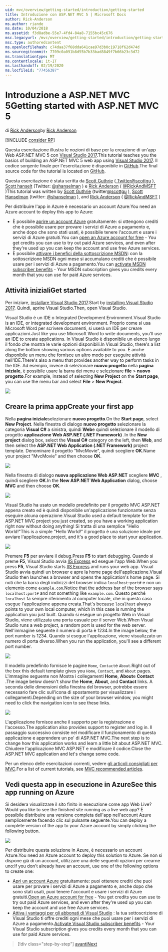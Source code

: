 ```yaml
---
uid: mvc/overview/getting-started/introduction/getting-started
title: Introduzione con ASP.NET MVC 5 | Microsoft Docs
author: Rick-Anderson
ms.author: riande
ms.date: 10/04/2018
ms.assetid: f3d8adbe-55e7-4fd4-84a8-7155bc45c676
msc.legacyurl: /mvc/overview/getting-started/introduction/getting-started
msc.type: authoredcontent
ms.openlocfilehash: c74daa37f68dda641cae97d3b0c19718f62d474d
ms.sourcegitcommit: 7709c0a091b8d55b7b33bad8849f7b66b23c3d72
ms.translationtype: MT
ms.contentlocale: it-IT
ms.lasthandoff: 02/19/2020
ms.locfileid: "77456387"
---
```

# <a name="getting-started-with-aspnet-mvc-5"></a><span data-ttu-id="118be-102">Introduzione a ASP.NET MVC 5</span><span class="sxs-lookup"><span data-stu-id="118be-102">Getting started with ASP.NET MVC 5</span></span>

<span data-ttu-id="118be-103">di [Rick Anderson](https://twitter.com/RickAndMSFT)</span><span class="sxs-lookup"><span data-stu-id="118be-103">by [Rick Anderson](https://twitter.com/RickAndMSFT)</span></span>

[!INCLUDE [consider RP](../../../../includes/razor.md)]

<span data-ttu-id="118be-104">Questa esercitazione illustra le nozioni di base per la creazione di un'app Web ASP.NET MVC 5 con [Visual Studio 2017](https://visualstudio.microsoft.com/downloads/?utm_medium=microsoft&utm_source=docs.microsoft.com&utm_campaign=button+cta&utm_content=download+vs2017).</span><span class="sxs-lookup"><span data-stu-id="118be-104">This tutorial teaches you the basics of building an ASP.NET MVC 5 web app using [Visual Studio 2017](https://visualstudio.microsoft.com/downloads/?utm_medium=microsoft&utm_source=docs.microsoft.com&utm_campaign=button+cta&utm_content=download+vs2017).</span></span> <span data-ttu-id="118be-105">Il codice sorgente finale per l'esercitazione è disponibile in [GitHub](https://github.com/aspnet/AspNetDocs/tree/master/aspnet/mvc/overview/getting-started/introduction/sample/MvcMovie/MvcMovie).</span><span class="sxs-lookup"><span data-stu-id="118be-105">The final source code for the tutorial is located on [GitHub](https://github.com/aspnet/AspNetDocs/tree/master/aspnet/mvc/overview/getting-started/introduction/sample/MvcMovie/MvcMovie).</span></span>

<span data-ttu-id="118be-106">Questa esercitazione è stata scritta da [Scott Guthrie](https://weblogs.asp.net/scottgu/) ([ Twitter@scottgu](https://twitter.com/scottgu) ), [Scott hanselt](http://www.hanselman.com/blog/) (Twitter: [@shanselman](https://twitter.com/shanselman) ) e [Rick Anderson](https://twitter.com/RickAndMSFT) ( [@RickAndMSFT](https://twitter.com/#!/RickAndMSFT) )</span><span class="sxs-lookup"><span data-stu-id="118be-106">This tutorial was written by [Scott Guthrie](https://weblogs.asp.net/scottgu/) (twitter[@scottgu](https://twitter.com/scottgu) ), [Scott Hanselman](http://www.hanselman.com/blog/) (twitter: [@shanselman](https://twitter.com/shanselman) ), and [Rick Anderson](https://twitter.com/RickAndMSFT) ( [@RickAndMSFT](https://twitter.com/#!/RickAndMSFT) )</span></span>

<span data-ttu-id="118be-107">Per distribuire l'app in Azure è necessario un account Azure:</span><span class="sxs-lookup"><span data-stu-id="118be-107">You need an Azure account to deploy this app to Azure:</span></span>

- <span data-ttu-id="118be-108">È possibile [aprire un account Azure](https://azure.microsoft.com/pricing/free-trial/?WT.mc_id=A443DD604) gratuitamente: si ottengono crediti che è possibile usare per provare i servizi di Azure a pagamento e, anche dopo che sono stati usati, è possibile tenere l'account e usare i servizi di Azure gratuiti.</span><span class="sxs-lookup"><span data-stu-id="118be-108">You can [open an Azure account for free](https://azure.microsoft.com/pricing/free-trial/?WT.mc_id=A443DD604) - You get credits you can use to try out paid Azure services, and even after they're used up you can keep the account and use free Azure services.</span></span>
- <span data-ttu-id="118be-109">È possibile [attivare i benefici della sottoscrizione MSDN](https://azure.microsoft.com/pricing/member-offers/msdn-benefits-details/?WT.mc_id=A443DD604): con la sottoscrizione MSDN ogni mese si accumulano crediti che è possibile usare per i servizi di Azure a pagamento.</span><span class="sxs-lookup"><span data-stu-id="118be-109">You can [activate MSDN subscriber benefits](https://azure.microsoft.com/pricing/member-offers/msdn-benefits-details/?WT.mc_id=A443DD604) - Your MSDN subscription gives you credits every month that you can use for paid Azure services.</span></span>

## <a name="get-started"></a><span data-ttu-id="118be-110">Attività iniziali</span><span class="sxs-lookup"><span data-stu-id="118be-110">Get started</span></span>

<span data-ttu-id="118be-111">Per iniziare, [installare Visual Studio 2017](https://visualstudio.microsoft.com/downloads/?utm_medium=microsoft&utm_source=docs.microsoft.com&utm_campaign=button+cta&utm_content=download+vs2017).</span><span class="sxs-lookup"><span data-stu-id="118be-111">Start by [installing Visual Studio 2017](https://visualstudio.microsoft.com/downloads/?utm_medium=microsoft&utm_source=docs.microsoft.com&utm_campaign=button+cta&utm_content=download+vs2017).</span></span> <span data-ttu-id="118be-112">Quindi, aprire Visual Studio.</span><span class="sxs-lookup"><span data-stu-id="118be-112">Then, open Visual Studio.</span></span>

<span data-ttu-id="118be-113">Visual Studio è un IDE o Integrated Development Environment.</span><span class="sxs-lookup"><span data-stu-id="118be-113">Visual Studio is an IDE, or integrated development environment.</span></span> <span data-ttu-id="118be-114">Proprio come si usa Microsoft Word per scrivere documenti, si userà un IDE per creare applicazioni.</span><span class="sxs-lookup"><span data-stu-id="118be-114">Just like you use Microsoft Word to write documents, you'll use an IDE to create applications.</span></span> <span data-ttu-id="118be-115">In Visual Studio è disponibile un elenco lungo il fondo che mostra le varie opzioni disponibili.</span><span class="sxs-lookup"><span data-stu-id="118be-115">In Visual Studio, there's a list along the bottom showing various options available to you.</span></span> <span data-ttu-id="118be-116">È anche disponibile un menu che fornisce un altro modo per eseguire attività nell'IDE.</span><span class="sxs-lookup"><span data-stu-id="118be-116">There's also a menu that provides another way to perform tasks in the IDE.</span></span> <span data-ttu-id="118be-117">Ad esempio, invece di selezionare **nuovo progetto** nella **pagina iniziale**, è possibile usare la barra dei menu e selezionare **file** > **nuovo progetto**.</span><span class="sxs-lookup"><span data-stu-id="118be-117">For example, instead of selecting **New Project** on the **Start page**, you can use the menu bar and select **File** > **New Project**.</span></span>

![](getting-started/_static/image1.png)

## <a name="create-your-first-app"></a><span data-ttu-id="118be-118">Creare la prima app</span><span class="sxs-lookup"><span data-stu-id="118be-118">Create your first app</span></span>

<span data-ttu-id="118be-119">Nella **pagina iniziale**selezionare **nuovo progetto**.</span><span class="sxs-lookup"><span data-stu-id="118be-119">On the **Start page**, select **New Project**.</span></span> <span data-ttu-id="118be-120">Nella finestra di dialogo **nuovo progetto** selezionare la categoria **Visual C#**  a sinistra, quindi **Web**e quindi selezionare il modello di progetto **applicazione Web ASP.NET (.NET Framework)** .</span><span class="sxs-lookup"><span data-stu-id="118be-120">In the **New project** dialog box, select the **Visual C#** category on the left, then **Web**, and then select the **ASP.NET Web Application (.NET Framework)** project template.</span></span> <span data-ttu-id="118be-121">Denominare il progetto "MvcMovie", quindi scegliere **OK**.</span><span class="sxs-lookup"><span data-stu-id="118be-121">Name your project "MvcMovie" and then choose **OK**.</span></span>

![](getting-started/_static/image2.png)

<span data-ttu-id="118be-122">Nella finestra di dialogo **nuova applicazione Web ASP.NET** scegliere **MVC** , quindi scegliere **OK**.</span><span class="sxs-lookup"><span data-stu-id="118be-122">In the **New ASP.NET Web Application** dialog, choose **MVC** and then choose **OK**.</span></span>

![](getting-started/_static/image3.png)

<span data-ttu-id="118be-123">Visual Studio ha usato un modello predefinito per il progetto MVC ASP.NET appena creato ed è quindi disponibile un'applicazione funzionante senza eseguire alcuna operazione.</span><span class="sxs-lookup"><span data-stu-id="118be-123">Visual Studio used a default template for the ASP.NET MVC project you just created, so you have a working application right now without doing anything!</span></span> <span data-ttu-id="118be-124">Si tratta di una semplice "Hello World!"</span><span class="sxs-lookup"><span data-stu-id="118be-124">This is a simple "Hello World!"</span></span> <span data-ttu-id="118be-125">il progetto è una soluzione ideale per avviare l'applicazione.</span><span class="sxs-lookup"><span data-stu-id="118be-125">project, and it's a good place to start your application.</span></span>

![](getting-started/_static/image4.png)

<span data-ttu-id="118be-126">Premere **F5** per avviare il debug.</span><span class="sxs-lookup"><span data-stu-id="118be-126">Press **F5** to start debugging.</span></span> <span data-ttu-id="118be-127">Quando si preme **F5**, Visual Studio avvia [IIS Express](/iis/extensions/introduction-to-iis-express/iis-express-overview) ed esegue l'app Web.</span><span class="sxs-lookup"><span data-stu-id="118be-127">When you press **F5**, Visual Studio starts [IIS Express](/iis/extensions/introduction-to-iis-express/iis-express-overview) and runs your web app.</span></span> <span data-ttu-id="118be-128">Visual Studio avvia quindi un browser e apre la home page dell'applicazione.</span><span class="sxs-lookup"><span data-stu-id="118be-128">Visual Studio then launches a browser and opens the application's home page.</span></span> <span data-ttu-id="118be-129">Si noti che la barra degli indirizzi del browser indica `localhost:port#` e non un elemento come `example.com`.</span><span class="sxs-lookup"><span data-stu-id="118be-129">Notice that the address bar of the browser says `localhost:port#` and not something like `example.com`.</span></span> <span data-ttu-id="118be-130">Questo perché `localhost` fa sempre riferimento al computer locale, che in questo caso esegue l'applicazione appena creata.</span><span class="sxs-lookup"><span data-stu-id="118be-130">That's because `localhost` always points to your own local computer, which in this case is running the application you just built.</span></span> <span data-ttu-id="118be-131">Quando si esegue un progetto Web in Visual Studio, viene utilizzata una porta casuale per il server Web.</span><span class="sxs-lookup"><span data-stu-id="118be-131">When Visual Studio runs a web project, a random port is used for the web server.</span></span> <span data-ttu-id="118be-132">Nell'immagine seguente il numero di porta è 1234.</span><span class="sxs-lookup"><span data-stu-id="118be-132">In the image below, the port number is 1234.</span></span> <span data-ttu-id="118be-133">Quando si esegue l'applicazione, viene visualizzato un numero di porta diverso.</span><span class="sxs-lookup"><span data-stu-id="118be-133">When you run the application, you'll see a different port number.</span></span>

![](getting-started/_static/image5.png)

<span data-ttu-id="118be-134">Il modello predefinito fornisce le pagine `Home`, `Contact`e `About`.</span><span class="sxs-lookup"><span data-stu-id="118be-134">Right out of the box this default template gives you `Home`, `Contact`, and `About` pages.</span></span> <span data-ttu-id="118be-135">L'immagine seguente non Mostra i collegamenti **Home**, **About**e **Contact** .</span><span class="sxs-lookup"><span data-stu-id="118be-135">The image below doesn't show the **Home**, **About**, and **Contact** links.</span></span> <span data-ttu-id="118be-136">A seconda delle dimensioni della finestra del browser, potrebbe essere necessario fare clic sull'icona di spostamento per visualizzare i collegamenti.</span><span class="sxs-lookup"><span data-stu-id="118be-136">Depending on the size of your browser window, you might need to click the navigation icon to see these links.</span></span>

![](getting-started/_static/image6.png)

<span data-ttu-id="118be-137">L'applicazione fornisce anche il supporto per la registrazione e l'accesso.</span><span class="sxs-lookup"><span data-stu-id="118be-137">The application also provides support to register and log in.</span></span> <span data-ttu-id="118be-138">Il passaggio successivo consiste nel modificare il funzionamento di questa applicazione e apprendere un po' di ASP.NET MVC.</span><span class="sxs-lookup"><span data-stu-id="118be-138">The next step is to change how this application works and learn a little bit about ASP.NET MVC.</span></span> <span data-ttu-id="118be-139">Chiudere l'applicazione MVC ASP.NET e modificare il codice.</span><span class="sxs-lookup"><span data-stu-id="118be-139">Close the ASP.NET MVC application and let's change some code.</span></span>

<span data-ttu-id="118be-140">Per un elenco delle esercitazioni correnti, vedere [gli articoli consigliati per MVC](../mvc-learning-sequence.md).</span><span class="sxs-lookup"><span data-stu-id="118be-140">For a list of current tutorials, see [MVC recommended articles](../mvc-learning-sequence.md).</span></span>

## <a name="see-this-app-running-on-azure"></a><span data-ttu-id="118be-141">Vedi questa app in esecuzione in Azure</span><span class="sxs-lookup"><span data-stu-id="118be-141">See this app running on Azure</span></span>

<span data-ttu-id="118be-142">Si desidera visualizzare il sito finito in esecuzione come app Web Live?</span><span class="sxs-lookup"><span data-stu-id="118be-142">Would you like to see the finished site running as a live web app?</span></span> <span data-ttu-id="118be-143">È possibile distribuire una versione completa dell'app nell'account Azure semplicemente facendo clic sul pulsante seguente.</span><span class="sxs-lookup"><span data-stu-id="118be-143">You can deploy a complete version of the app to your Azure account by simply clicking the following button.</span></span>

[![](https://azuredeploy.net/deploybutton.png)](https://azuredeploy.net/?repository=https://github.com/aspnet/AspNetDocs/tree/master/aspnet/mvc/overview/getting-started/introduction/sample/MvcMovie&amp;WT.mc_id=deploy_azure_aspnet)

<span data-ttu-id="118be-144">Per distribuire questa soluzione in Azure, è necessario un account Azure.</span><span class="sxs-lookup"><span data-stu-id="118be-144">You need an Azure account to deploy this solution to Azure.</span></span> <span data-ttu-id="118be-145">Se non si dispone già di un account, utilizzare una delle seguenti opzioni per crearne uno:</span><span class="sxs-lookup"><span data-stu-id="118be-145">If you don't already have an account, use one of the following options to create one:</span></span>

- <span data-ttu-id="118be-146">[Apri un account Azure](https://azure.microsoft.com/pricing/free-trial/?WT.mc_id=A443DD604) gratuitamente: puoi ottenere crediti che puoi usare per provare i servizi di Azure a pagamento e, anche dopo che sono stati usati, puoi tenere l'account e usare i servizi di Azure gratuiti.</span><span class="sxs-lookup"><span data-stu-id="118be-146">[Open an Azure account for free](https://azure.microsoft.com/pricing/free-trial/?WT.mc_id=A443DD604) - You get credits you can use to try out paid Azure services, and even after they're used up you can keep the account and use free Azure services.</span></span>
- <span data-ttu-id="118be-147">[Attiva i vantaggi per gli abbonati di Visual Studio](https://azure.microsoft.com/pricing/member-offers/credit-for-visual-studio-subscribers) : la tua sottoscrizione di Visual Studio ti offre crediti ogni mese che puoi usare per i servizi di Azure a pagamento.</span><span class="sxs-lookup"><span data-stu-id="118be-147">[Activate Visual Studio subscriber benefits](https://azure.microsoft.com/pricing/member-offers/credit-for-visual-studio-subscribers) - Your Visual Studio subscription gives you credits every month that you can use for paid Azure services.</span></span>

> [!div class="step-by-step"]
> [<span data-ttu-id="118be-148">avanti</span><span class="sxs-lookup"><span data-stu-id="118be-148">Next</span></span>](adding-a-controller.md)
